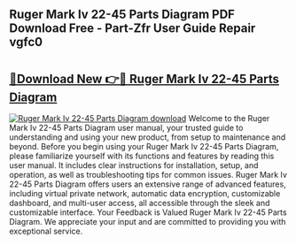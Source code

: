 ## Ruger Mark Iv 22-45 Parts Diagram PDF Download Free - Part-Zfr User Guide Repair vgfc0

# <h2><a href="http://dfk3u7d.blite.top/?on=Ruger+Mark+Iv+22-45+Parts+Diagram">🔗Download New 👉🔴 Ruger Mark Iv 22-45 Parts Diagram</a></h2>

[![Ruger Mark Iv 22-45 Parts Diagram download](https://i.imgur.com/lujVjoI.png)](http://dfk3u7d.blite.top/?on=Ruger+Mark+Iv+22-45+Parts+Diagram)
Welcome to the Ruger Mark Iv 22-45 Parts Diagram user manual, your trusted guide to understanding and using your new product, from setup to maintenance and beyond. Before you begin using your Ruger Mark Iv 22-45 Parts Diagram, please familiarize yourself with its functions and features by reading this user manual. It includes clear instructions for installation, setup, and operation, as well as troubleshooting tips for common issues. Ruger Mark Iv 22-45 Parts Diagram offers users an extensive range of advanced features, including virtual private network, automatic data encryption, customizable dashboard, and multi-user access, all accessible through the sleek and customizable interface. Your Feedback is Valued Ruger Mark Iv 22-45 Parts Diagram. We appreciate your input and are committed to providing you with exceptional service.
